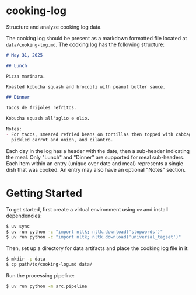 # cooking-log

Structure and analyze cooking log data.

The cooking log should be present as a markdown formatted file located at
`data/cooking-log.md`. The cooking log has the following structure:

```markdown
# May 31, 2025

## Lunch

Pizza marinara.

Roasted kobucha squash and broccoli with peanut butter sauce.

## Dinner

Tacos de frijoles refritos.

Kobucha squash all'aglio e olio.

Notes:
- For tacos, smeared refried beans on tortillas then topped with cabbage,
  pickled carrot and onion, and cilantro.
```

Each day in the log has a header with the date, then a sub-header indicating
the meal. Only "Lunch" and "Dinner" are supported for meal sub-headers. Each
item within an entry (unique over date and meal) represents a single dish that
was cooked. An entry may also have an optional "Notes" section.


# Getting Started

To get started, first create a virtual environment using `uv` and install
dependencies:
```bash
$ uv sync
$ uv run python -c "import nltk; nltk.download('stopwords')"
$ uv run python -c "import nltk; nltk.download('universal_tagset')"
```

Then, set up a directory for data artifacts and place the cooking log file in
it:
```bash
$ mkdir -p data
$ cp path/to/cooking-log.md data/
```

Run the processing pipeline:
```bash
$ uv run python -m src.pipeline
```
